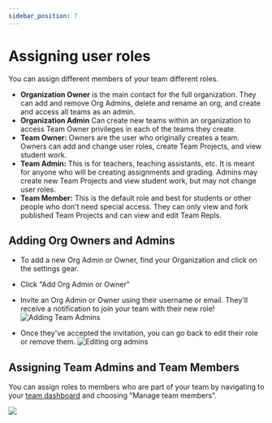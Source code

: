 ```yaml
---
sidebar_position: 7
---
```


# Assigning user roles

You can assign different members of your team different roles.

* **Organization Owner** is the main contact for the full organization. They can add and remove Org Admins, delete and rename an org, and create and access all teams as an admin. 
* **Organization Admin** Can create new teams within an organization to access Team Owner privileges in each of the teams they create.
* **Team Owner:** Owners are the user who originally creates a team. Owners can add and change user roles, create Team Projects, and view student work.
* **Team Admin:** This is for teachers, teaching assistants, etc. It is meant for anyone who will be creating assignments and grading. Admins may create new Team Projects and view student work, but may not change user roles.
* **Team Member:** This is the default role and best for students or other people who don't need special access. They can only view and fork published Team Projects and can view and edit Team Repls. 

## Adding Org Owners and Admins 

* To add a new Org Admin or Owner, find your Organization and click on the settings gear.
* Click "Add Org Admin or Owner"
* Invite an Org Admin or Owner using their username or email. They'll receive a notification to join your team with their new role! 
![Adding Team Admins](https://replit-docs-images.bardia.repl.co/images/teamsForEducation/inviting-users/add_org_admin.gif)

* Once they've accepted the invitation, you can go back to edit their role or remove them.
![Editing org admins](https://replit-docs-images.bardia.repl.co/images/teamsForEducation/inviting-users/edit_org_admin.gif)


## Assigning Team Admins and Team Members 
You can assign roles to members who are part of your team by navigating to your [team dashboard](https://replit.com/teams) and choosing "Manage team members".

<img src="https://replit-docs-images.bardia.repl.co/images/teamsForEducation/team-roles.png" />

